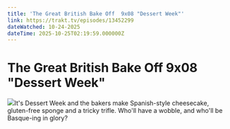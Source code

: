 ```yaml
---
title: 'The Great British Bake Off  9x08 "Dessert Week"' 
link: https://trakt.tv/episodes/13452299
dateWatched: 10-24-2025
dateTime: 2025-10-25T02:19:59.000000Z
---
```

# The Great British Bake Off  9x08 "Dessert Week"

![](https://walter-r2.trakt.tv/images/episodes/013/452/299/screenshots/thumb/33734f2060.jpg)It's Dessert Week and the bakers make Spanish-style cheesecake, gluten-free sponge and a tricky trifle. Who'll have a wobble, and who'll be Basque-ing in glory?